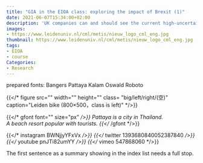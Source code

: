 ```yaml
---
title: "GIA in the EIOA class: exploring the impact of Brexit (1)"
date: 2021-06-07T15:34:00+02:00
description: 'UK companies can and should see the current high-uncertainty environment as a spur to rethink their supply chain strategies and make them more resilient.'
images:
- https://www.leidenuniv.nl/cml/metis/nieuw_logo_cml_eng.jpg
thumbnail: https://www.leidenuniv.nl/cml/metis/nieuw_logo_cml_eng.jpg
tags:
- EIOA
- course
Categories:
- Research
---
```


prepared fonts:
Bangers Pattaya Kalam
Oswald  Roboto

{{</* figure src="" width="" height="" class= "big/left/right/(空)" caption="Leiden bike (800×500，class is left)" */>}}

{{</* gfont font="" size="px" */>}}
Pattaya is a city in Thailand.<br>A beach resort popular with tourists.
{{</* /gfont */>}} <br>

{{</* instagram BWNjjyYFxVx */>}}
{{</* twitter 1393680840052387840 */>}}
{{</* youtube pnJTi82umYY */>}}
{{</* vimeo 547868060 */>}}

The first sentence as a summary showing in the index list needs a full stop.
